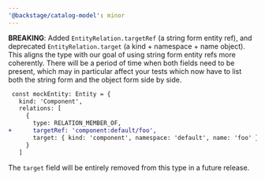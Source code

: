 ```yaml
---
'@backstage/catalog-model': minor
---
```


**BREAKING**: Added `EntityRelation.targetRef` (a string form entity ref), and
deprecated `EntityRelation.target` (a kind + namespace + name object). This
aligns the type with our goal of using string form entity refs more coherently.
There will be a period of time when both fields need to be present, which may in
particular affect your tests which now have to list both the string form and the
object form side by side.

```diff
 const mockEntity: Entity = {
   kind: 'Component',
   relations: [
     {
       type: RELATION_MEMBER_OF,
+      targetRef: 'component:default/foo',
       target: { kind: 'component', namespace: 'default', name: 'foo' }
     }
   ]
```

The `target` field will be entirely removed from this type in a future release.
